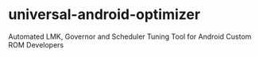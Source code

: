 # universal-android-optimizer
Automated LMK, Governor and Scheduler Tuning Tool for Android Custom ROM Developers

